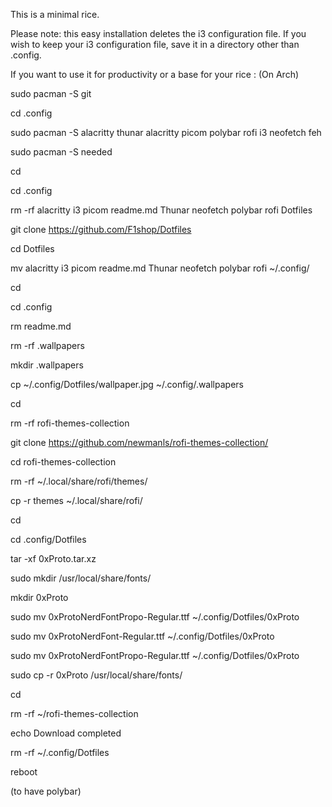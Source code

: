 This is a minimal rice.

Please note: this easy installation deletes the i3 configuration file. If you wish to keep your i3 configuration file, save it in a directory other than .config.

If you want to use it for productivity or a base for your rice :
(On Arch)

sudo pacman -S git

cd .config

sudo pacman -S alacritty thunar alacritty picom polybar rofi i3 neofetch feh

sudo pacman -S needed

cd

cd .config

rm -rf alacritty i3 picom readme.md Thunar neofetch polybar rofi Dotfiles

git clone https://github.com/F1shop/Dotfiles

cd Dotfiles

mv alacritty i3 picom readme.md Thunar neofetch polybar rofi ~/.config/

cd

cd .config

rm readme.md

rm -rf .wallpapers

mkdir .wallpapers

cp ~/.config/Dotfiles/wallpaper.jpg ~/.config/.wallpapers

cd

rm -rf rofi-themes-collection

git clone https://github.com/newmanls/rofi-themes-collection/

cd rofi-themes-collection

rm -rf ~/.local/share/rofi/themes/

cp -r themes ~/.local/share/rofi/

cd

cd .config/Dotfiles

tar -xf 0xProto.tar.xz

sudo mkdir /usr/local/share/fonts/

mkdir 0xProto

sudo mv 0xProtoNerdFontPropo-Regular.ttf ~/.config/Dotfiles/0xProto

sudo mv 0xProtoNerdFont-Regular.ttf ~/.config/Dotfiles/0xProto

sudo mv 0xProtoNerdFontPropo-Regular.ttf ~/.config/Dotfiles/0xProto

sudo cp -r 0xProto /usr/local/share/fonts/

cd

rm -rf ~/rofi-themes-collection

echo Download completed

rm -rf ~/.config/Dotfiles

reboot

(to have polybar)

